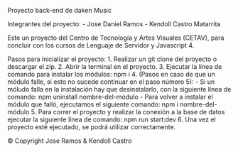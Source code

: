 Proyecto back-end de daken Music

Integrantes del proyecto: 
    - Jose Daniel Ramos
    - Kendoll Castro Matarrita

Este un proyecto del Centro de Tecnología y Artes Visuales (CETAV), para concluir con los cursos de Lenguaje de Servidor y Javascript 4.

Pasos para inicializar el proyecto: 
    1. Realizar un git clone del proyecto o descargar el zip.
    2. Abrir la terminal en el proyecto.
    3. Ejecutar la línea de comando para instalar los módulos: npm i
    4. (Pasos en caso de que un módulo falle, si esto no sucede continuar en el paso número 5): 
        - Si un móludo falla en la instalación hay que desinstalarlo, con la siguiente línea de comando: npm uninstall nombre-del-módulo
        - Para volver a instalar el módulo que falló, ejecutamos el siguiente comando: npm i nombre-del-módulo
    5. Para correr el proyecto y realizar la conexión a la base de datos ejecutar la siguiente línea de comando: npm run start:dev
    6. Una vez el proyecto esté ejecutado, se podrá utilizar correctamente.


© Copyright Jose Ramos & Kendoll Castro